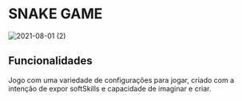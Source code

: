 # SNAKE GAME

![2021-08-01 (2)](https://user-images.githubusercontent.com/69279972/127778763-ea69a1f7-38df-47f5-a22f-8b8884e08e31.png)

## Funcionalidades

Jogo com uma variedade de configurações para jogar, criado com a intenção de expor softSkills e capacidade de imaginar e criar.